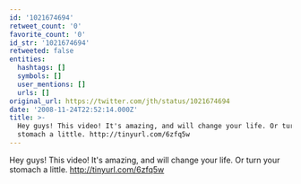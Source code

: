```yaml
---
id: '1021674694'
retweet_count: '0'
favorite_count: '0'
id_str: '1021674694'
retweeted: false
entities:
  hashtags: []
  symbols: []
  user_mentions: []
  urls: []
original_url: https://twitter.com/jth/status/1021674694
date: '2008-11-24T22:52:14.000Z'
title: >-
  Hey guys! This video! It's amazing, and will change your life. Or turn your
  stomach a little. http://tinyurl.com/6zfq5w
---
```


Hey guys! This video! It's amazing, and will change your life. Or turn your stomach a little. http://tinyurl.com/6zfq5w